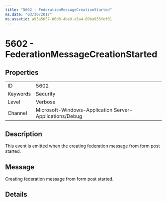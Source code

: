```yaml
---
title: "5602 - FederationMessageCreationStarted"
ms.date: "03/30/2017"
ms.assetid: a93a5057-86d8-4be9-a5a4-09ba935fef01
---
```

# 5602 - FederationMessageCreationStarted
## Properties  


|||  
|-|-|  
|ID|5602|  
|Keywords|Security|  
|Level|Verbose|  
|Channel|Microsoft-Windows-Application Server-Applications/Debug|  

## Description  
 This event is emitted when the creating federation message from form post started.  

## Message  
 Creating federation message from form post started.  

## Details
